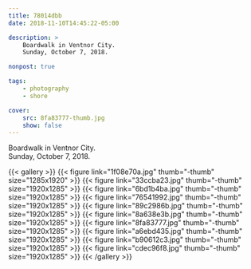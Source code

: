 ```yaml
---
title: 78014dbb
date: 2018-11-10T14:45:22-05:00

description: >
    Boardwalk in Ventnor City.
    Sunday, October 7, 2018.

nonpost: true

tags:
    - photography
    - shore

cover:
    src: 8fa83777-thumb.jpg
    show: false
---
```


Boardwalk in Ventnor City.  
Sunday, October 7, 2018.  

{{< gallery >}}
    {{< figure link="1f08e70a.jpg" thumb="-thumb" size="1285x1920" >}}
    {{< figure link="33ccba23.jpg" thumb="-thumb" size="1920x1285" >}}
    {{< figure link="6bd1b4ba.jpg" thumb="-thumb" size="1920x1285" >}}
    {{< figure link="76541992.jpg" thumb="-thumb" size="1920x1285" >}}
    {{< figure link="89c2986b.jpg" thumb="-thumb" size="1920x1285" >}}
    {{< figure link="8a638e3b.jpg" thumb="-thumb" size="1920x1285" >}}
    {{< figure link="8fa83777.jpg" thumb="-thumb" size="1920x1285" >}}
    {{< figure link="a6ebd435.jpg" thumb="-thumb" size="1920x1285" >}}
    {{< figure link="b90612c3.jpg" thumb="-thumb" size="1920x1285" >}}
    {{< figure link="cdec96f8.jpg" thumb="-thumb" size="1920x1285" >}}
{{< /gallery >}}
